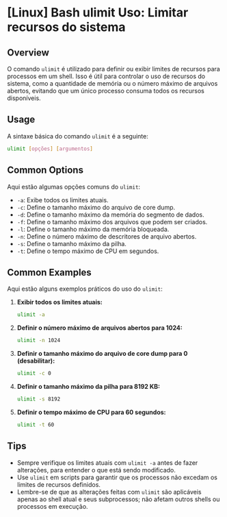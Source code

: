 # [Linux] Bash ulimit Uso: Limitar recursos do sistema

## Overview
O comando `ulimit` é utilizado para definir ou exibir limites de recursos para processos em um shell. Isso é útil para controlar o uso de recursos do sistema, como a quantidade de memória ou o número máximo de arquivos abertos, evitando que um único processo consuma todos os recursos disponíveis.

## Usage
A sintaxe básica do comando `ulimit` é a seguinte:

```bash
ulimit [opções] [argumentos]
```

## Common Options
Aqui estão algumas opções comuns do `ulimit`:

- `-a`: Exibe todos os limites atuais.
- `-c`: Define o tamanho máximo do arquivo de core dump.
- `-d`: Define o tamanho máximo da memória do segmento de dados.
- `-f`: Define o tamanho máximo dos arquivos que podem ser criados.
- `-l`: Define o tamanho máximo da memória bloqueada.
- `-n`: Define o número máximo de descritores de arquivo abertos.
- `-s`: Define o tamanho máximo da pilha.
- `-t`: Define o tempo máximo de CPU em segundos.

## Common Examples

Aqui estão alguns exemplos práticos do uso do `ulimit`:

1. **Exibir todos os limites atuais:**

   ```bash
   ulimit -a
   ```

2. **Definir o número máximo de arquivos abertos para 1024:**

   ```bash
   ulimit -n 1024
   ```

3. **Definir o tamanho máximo do arquivo de core dump para 0 (desabilitar):**

   ```bash
   ulimit -c 0
   ```

4. **Definir o tamanho máximo da pilha para 8192 KB:**

   ```bash
   ulimit -s 8192
   ```

5. **Definir o tempo máximo de CPU para 60 segundos:**

   ```bash
   ulimit -t 60
   ```

## Tips
- Sempre verifique os limites atuais com `ulimit -a` antes de fazer alterações, para entender o que está sendo modificado.
- Use `ulimit` em scripts para garantir que os processos não excedam os limites de recursos definidos.
- Lembre-se de que as alterações feitas com `ulimit` são aplicáveis apenas ao shell atual e seus subprocessos; não afetam outros shells ou processos em execução.